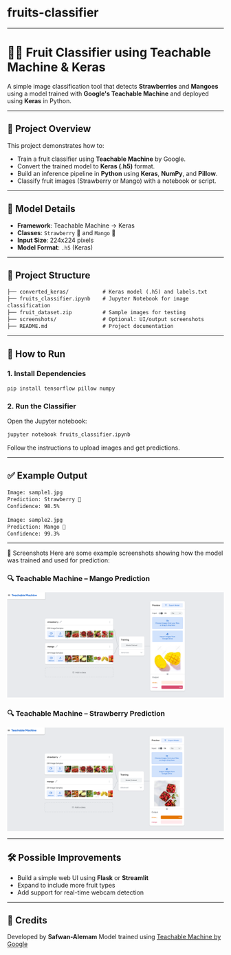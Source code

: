 # fruits-classifier
---
# 🍓🥭 Fruit Classifier using Teachable Machine & Keras

A simple image classification tool that detects **Strawberries** and **Mangoes** using a model trained with **Google's Teachable Machine** and deployed using **Keras** in Python.

---

## 📌 Project Overview

This project demonstrates how to:

* Train a fruit classifier using **Teachable Machine** by Google.
* Convert the trained model to **Keras (.h5)** format.
* Build an inference pipeline in **Python** using **Keras**, **NumPy**, and **Pillow**.
* Classify fruit images (Strawberry or Mango) with a notebook or script.

---

## 🧠 Model Details

* **Framework**: Teachable Machine → Keras
* **Classes**: `Strawberry` 🍓 and `Mango` 🥭
* **Input Size**: 224x224 pixels
* **Model Format**: `.h5` (Keras)

---

## 📂 Project Structure

```
├── converted_keras/           # Keras model (.h5) and labels.txt
├── fruits_classifier.ipynb    # Jupyter Notebook for image classification
├── fruit_dataset.zip          # Sample images for testing
├── screenshots/               # Optional: UI/output screenshots
├── README.md                  # Project documentation
```

---

## 🚀 How to Run

### 1. Install Dependencies

```bash
pip install tensorflow pillow numpy
```

### 2. Run the Classifier

Open the Jupyter notebook:

```bash
jupyter notebook fruits_classifier.ipynb
```

Follow the instructions to upload images and get predictions.

---

## ✅ Example Output

```
Image: sample1.jpg
Prediction: Strawberry 🍓
Confidence: 98.5%

Image: sample2.jpg
Prediction: Mango 🥭
Confidence: 99.3%
```

---

📸 Screenshots
Here are some example screenshots showing how the model was trained and used for prediction:

### 🔍 Teachable Machine – Mango Prediction

<img src="screenshoots/Mango.png" width="600"/>

### 🔍 Teachable Machine – Strawberry Prediction

<img src="screenshoots/Strawberry.png" width="600"/>

---

## 🛠 Possible Improvements

* Build a simple web UI using **Flask** or **Streamlit**
* Expand to include more fruit types
* Add support for real-time webcam detection

---

## 🤝 Credits

Developed by **Safwan-Alemam**
Model trained using [Teachable Machine by Google](https://teachablemachine.withgoogle.com/)
